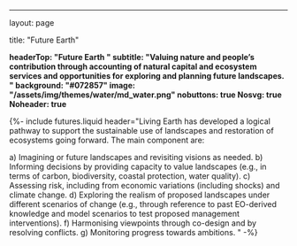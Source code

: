 ---
layout: page

title: "Future Earth"

**headerTop: "Future Earth "
subtitle: "Valuing nature and people’s contribution through accounting of natural capital and ecosystem services and opportunities for exploring and planning future landscapes. " 
background: "#072857"
image: "/assets/img/themes/water/md_water.png"
nobuttons: true
Nosvg: true
Noheader: true**

{%-
include futures.liquid
header="Living Earth has developed a logical pathway to support the sustainable use of landscapes and restoration of ecosystems going forward.  The main component are: 

a) Imagining  or future landscapes and revisiting visions as needed.
b) Informing decisions by providing capacity to value landscapes (e.g., in terms of carbon, biodiversity, coastal protection, water quality).
c) Assessing risk, including from economic variations (including shocks) and climate change. 
d) Exploring the realism of proposed landscapes under different scenarios of change (e.g., through reference to past EO-derived knowledge and model scenarios to test proposed management interventions).
f) Harmonising viewpoints through co-design and by resolving conflicts.
g) Monitoring progress towards ambitions.
"
-%}
